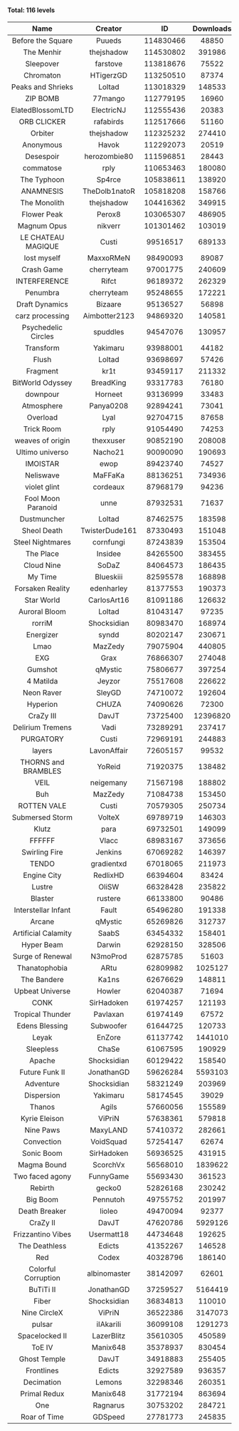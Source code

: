 #### Total: 116 levels

| Name | Creator | ID | Downloads | Likes |
|:---:|:---:|:---:|:---:|:---:|
| Before the Square | Puueds | 114830466 | 48850 | 1584
| The Menhir | thejshadow | 114530802 | 391986 | 13829
| Sleepover | farstove | 113818676 | 75522 | 3618
| Chromaton | HTigerzGD | 113250510 | 87374 | 3109
| Peaks and Shrieks | Loltad | 113018329 | 148533 | 5455
| ZIP BOMB | 77mango | 112779195 | 16960 | 659
| ElatedBlossomLTD | ElectricNJ | 112555436 | 20383 | 708
| ORB CLICKER | rafabirds | 112517666 | 51160 | 2255
| Orbiter | thejshadow | 112325232 | 274410 | 7968
| Anonymous | Havok | 112292073 | 20519 | 812
| Desespoir | herozombie80 | 111596851 | 28443 | 1770
| commatose | rply | 110653463 | 180080 | 9224
| The Typhoon | Sp4rce | 105838611 | 138920 | 5472
| ANAMNESIS | TheDolb1natoR | 105818208 | 158766 | 8383
| The Monolith | thejshadow | 104416362 | 349915 | 8612
| Flower Peak | Perox8 | 103065307 | 486905 | 14696
| Magnum Opus | nikverr | 101301462 | 103019 | 3147
| LE CHATEAU MAGIQUE | Custi | 99516517 | 689133 | 22745
| lost myself | MaxxoRMeN | 98490093 | 89087 | 4943
| Crash Game | cherryteam | 97001775 | 240609 | 12457
| INTERFERENCE | Rifct | 96189372 | 262329 | 9720
| Penumbra | cherryteam | 95248655 | 172221 | 9311
| Draft Dynamics | Bizaare | 95136527 | 56898 | 3215
| carz processing | Aimbotter2123 | 94869320 | 140581 | 4074
| Psychedelic Circles | spuddles | 94547076 | 130957 | 5451
| Transform | Yakimaru | 93988001 | 44182 | 1939
| Flush | Loltad | 93698697 | 57426 | 2699
| Fragment | kr1t | 93459117 | 211332 | 6711
| BitWorld Odyssey | BreadKing | 93317783 | 76180 | 4670
| downpour | Horneet | 93136999 | 33483 | 1917
| Atmosphere | Panya0208 | 92894241 | 73041 | 4833
| Overload | Lyal | 92704715 | 87658 | 4754
| Trick Room | rply | 91054490 | 74253 | 3342
| weaves of origin  | thexxuser | 90852190 | 208008 | 7420
| Ultimo universo | Nacho21 | 90090090 | 190693 | 11471
| IMOISTAR | ewop | 89423740 | 74527 | 3702
| Neliswave | MaFFaKa | 88136251 | 734936 | 34553
| violet glint | cordeaux | 87968179 | 94236 | 3901
| Fool Moon Paranoid | unne | 87932531 | 71637 | 3375
| Dustmuncher | Loltad | 87462575 | 183598 | 7141
| Sheol Death | TwisterDude161 | 87330493 | 151048 | 5595
| Steel Nightmares | cornfungi | 87243839 | 153504 | 6254
| The  Place | Insidee | 84265500 | 383455 | 10366
| Cloud Nine | SoDaZ | 84064573 | 186435 | 6837
| My Time | Blueskiii | 82595578 | 168898 | 10114
| Forsaken Reality | edenharley | 81377553 | 190373 | 8409
| Star World | CarlosArt16 | 81091186 | 126632 | 6813
| Auroral Bloom | Loltad | 81043147 | 97235 | 5600
| rorriM | Shocksidian | 80983470 | 168974 | 7498
| Energizer | syndd | 80202147 | 230671 | 12730
| Lmao | MazZedy | 79075904 | 440805 | 23550
| EXG | Grax | 76866307 | 274048 | 13841
| Gumshot | qMystic | 75806677 | 397254 | 21398
| 4 Matilda | Jeyzor | 75517608 | 226622 | 10488
| Neon Raver | SleyGD | 74710072 | 192604 | 7844
| Hyperion | CHUZA | 74090626 | 72300 | 3936
| CraZy III | DavJT | 73725400 | 12396820 | 659851
| Delirium Tremens | Vadi | 73289291 | 237417 | 12207
| PURGATORY | Custi | 72969191 | 244883 | 11661
| layers | LavonAffair | 72605157 | 99532 | 4681
| THORNS and BRAMBLES | YoReid | 71920375 | 138482 | 7339
| VEIL | neigemany | 71567198 | 188802 | 8825
| Buh | MazZedy | 71084738 | 153450 | 9179
| ROTTEN VALE | Custi | 70579305 | 250734 | 11236
| Submersed Storm |  VolteX | 69789719 | 146303 | 7070
| Klutz | para | 69732501 | 149099 | 7232
| FFFFFF | Vlacc | 68983167 | 373656 | 16403
| Swirling Fire | Jenkins | 67069282 | 146397 | 7210
| TENDO | gradientxd | 67018065 | 211973 | 13787
| Engine City | RedlixHD | 66394604 | 83424 | 5231
| Lustre | OliSW | 66328428 | 235822 | 6849
| Blaster | rustere | 66133800 | 90486 | 3685
| Interstellar Infant | Fault | 65496280 | 191338 | 13934
| Arcane | qMystic | 65269826 | 312737 | 23993
| Artificial Calamity | SaabS | 63454332 | 158401 | 5026
| Hyper Beam | Darwin | 62928150 | 328506 | 9735
| Surge of Renewal | N3moProd | 62875785 | 51603 | 3229
| Thanatophobia | ARtu | 62809982 | 1025127 | 60669
| The Bandere | Ka1ns | 62676629 | 148811 | 5200
| Upbeat Universe | Howler | 62040387 | 71694 | 4000
| CONK | SirHadoken | 61974257 | 121193 | 4957
| Tropical Thunder | Pavlaxan | 61974149 | 67572 | 3960
| Edens Blessing | Subwoofer | 61644725 | 120733 | 6660
| Leyak | EnZore | 61137742 | 1441010 | 85529
| Sleepless | ChaSe | 61067595 | 190929 | 11217
| Apache | Shocksidian | 60129422 | 158540 | 7560
| Future Funk II | JonathanGD | 59626284 | 5593103 | 277633
| Adventure | Shocksidian | 58321249 | 203969 | 7254
| Dispersion | Yakimaru | 58174545 | 39029 | 2120
| Thanos | Agils | 57660056 | 155589 | 9890
| Kyrie Eleison | ViPriN | 57638361 | 579818 | 24963
| Nine Paws | MaxyLAND | 57410372 | 282661 | 17091
| Convection | VoidSquad | 57254147 | 62674 | 2995
| Sonic Boom | SirHadoken | 56936525 | 431915 | 13592
| Magma Bound | ScorchVx | 56568010 | 1839622 | 120991
| Two faced agony | FunnyGame | 55693430 | 361523 | 17309
| Rebirth | gecko0 | 52826168 | 230242 | 15175
| Big Boom | Pennutoh | 49755752 | 201997 | 12768
| Death Breaker | lioleo | 49470094 | 92377 | 4240
| CraZy II | DavJT | 47620786 | 5929126 | 295627
| Frizzantino Vibes | Usermatt18 | 44734648 | 192625 | 13180
| The Deathless | Edicts | 41352267 | 146528 | 10051
| Red | Codex | 40328796 | 186140 | 11906
| Colorful Corruption | albinomaster | 38142097 | 62601 | 2643
| BuTiTi II | JonathanGD | 37259527 | 5164419 | 273444
| Fiber | Shocksidian | 36834813 | 110010 | 9013
| Nine CircleX | ViPriN | 36522386 | 3147073 | 133117
| pulsar | iIAkariIi | 36099108 | 1291273 | 155196
| Spacelocked II | LazerBlitz | 35610305 | 450589 | 31372
| ToE IV  | Manix648 | 35378937 | 830454 | 49592
| Ghost Temple | DavJT | 34918883 | 255405 | 16052
| Frontlines | Edicts | 32927589 | 936357 | 57496
| Decimation | Lemons | 32298346 | 260351 | 20176
| Primal Redux | Manix648 | 31772194 | 863694 | 61480
| One | Ragnarus | 30753202 | 284721 | 23274
| Roar of Time | GDSpeed | 27781773 | 245835 | 18675
